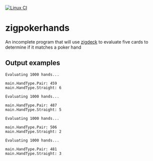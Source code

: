 [![Linux CI](https://github.com/andy5995/zigpokerhands/actions/workflows/linux.yml/badge.svg)](https://github.com/andy5995/zigpokerhands/actions/workflows/linux.yml)

# zigpokerhands

An incomplete program that will use
[zigdeck](https://github.com/andy5995/zigdeck) to evaluate five cards to
determine if it matches a poker hand

## Output examples

```
Evaluating 1000 hands...

main.HandType.Pair: 459
main.HandType.Straight: 6
```

```
Evaluating 1000 hands...

main.HandType.Pair: 487
main.HandType.Straight: 5
```

```
Evaluating 1000 hands...

main.HandType.Pair: 506
main.HandType.Straight: 2
```

```
Evaluating 1000 hands...

main.HandType.Pair: 481
main.HandType.Straight: 3
```
